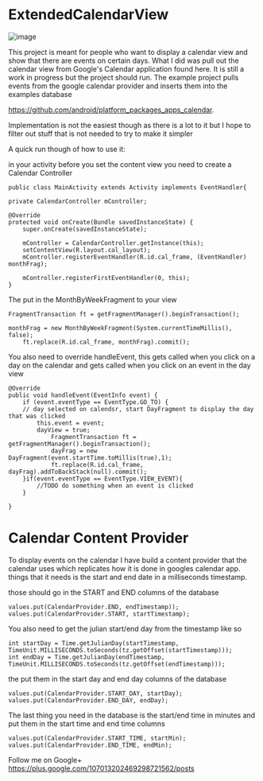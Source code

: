 ExtendedCalendarView
====================

![image](https://github.com/tyczj/ExtendedCalendarView/raw/master/ExtendedCalendarView.png)

This project is meant for people who want to display a calendar view and show that there are events on certain days.
What I did was pull out the calendar view from Google's Calendar application found here. It is still a work in progress but the project should run. The example project pulls events from the google calendar provider and inserts them into the examples database

https://github.com/android/platform_packages_apps_calendar.

Implementation is not the easiest though as there is a lot to it but I hope to filter out stuff that is not needed to try to make it simpler

A quick run though of how to use it:

in your activity before you set the content view you need to create a Calendar Controller

    public class MainActivity extends Activity implements EventHandler{
    
	private CalendarController mController;

	@Override
	protected void onCreate(Bundle savedInstanceState) {
		super.onCreate(savedInstanceState);

		mController = CalendarController.getInstance(this);
		setContentView(R.layout.cal_layout);
        mController.registerEventHandler(R.id.cal_frame, (EventHandler) monthFrag);
        
        mController.registerFirstEventHandler(0, this);
	}
	
The put in the MonthByWeekFragment to your view

    FragmentTransaction ft = getFragmentManager().beginTransaction();
				
	monthFrag = new MonthByWeekFragment(System.currentTimeMillis(), false);
        ft.replace(R.id.cal_frame, monthFrag).commit();
        
You also need to override handleEvent, this gets called when you click on a day on the calendar and gets called when you click on an event in the day view

    @Override
	public void handleEvent(EventInfo event) {
		if (event.eventType == EventType.GO_TO) {
		// day selected on calendsr, start DayFragment to display the day that was clicked
			this.event = event;
			dayView = true;
				FragmentTransaction ft = getFragmentManager().beginTransaction();
				dayFrag = new DayFragment(event.startTime.toMillis(true),1);
				ft.replace(R.id.cal_frame, dayFrag).addToBackStack(null).commit();
		}if(event.eventType == EventType.VIEW_EVENT){
			//TODO do something when an event is clicked	
		}
		
	}
	
	
Calendar Content Provider
=========================

To display events on the calendar I have build a content provider that the calendar uses which replicates how it is done in googles calendar app.
things that it needs is the start and end date in a milliseconds timestamp.

those should go in the START and END columns of the database

    values.put(CalendarProvider.END, endTimestamp));
    values.put(CalendarProvider.START, startTimestamp);
    
You also need to get the julian start/end day from the timestamp like so

    int startDay = Time.getJulianDay(startTimestamp, TimeUnit.MILLISECONDS.toSeconds(tz.getOffset(startTimestamp)));
    int endDay = Time.getJulianDay(endTimestamp, TimeUnit.MILLISECONDS.toSeconds(tz.getOffset(endTimestamp)));
    
the put them in the start day and end day columns of the database

    values.put(CalendarProvider.START_DAY, startDay);
    values.put(CalendarProvider.END_DAY, endDay);
    
The last thing you need in the database is the start/end time in minutes and put them in the start time and end time columns

    values.put(CalendarProvider.START_TIME, startMin);
    values.put(CalendarProvider.END_TIME, endMin);
    
Follow me on Google+
https://plus.google.com/107013202469298721562/posts
